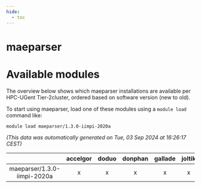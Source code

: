```yaml
---
hide:
  - toc
---
```


maeparser
=========

# Available modules


The overview below shows which maeparser installations are available per HPC-UGent Tier-2cluster, ordered based on software version (new to old).

To start using maeparser, load one of these modules using a `module load` command like:

```shell
module load maeparser/1.3.0-iimpi-2020a
```

*(This data was automatically generated on Tue, 03 Sep 2024 at 16:26:17 CEST)*  

| |accelgor|doduo|donphan|gallade|joltik|shinx|skitty|
| :---: | :---: | :---: | :---: | :---: | :---: | :---: | :---: |
|maeparser/1.3.0-iimpi-2020a|x|x|x|x|x|-|x|
